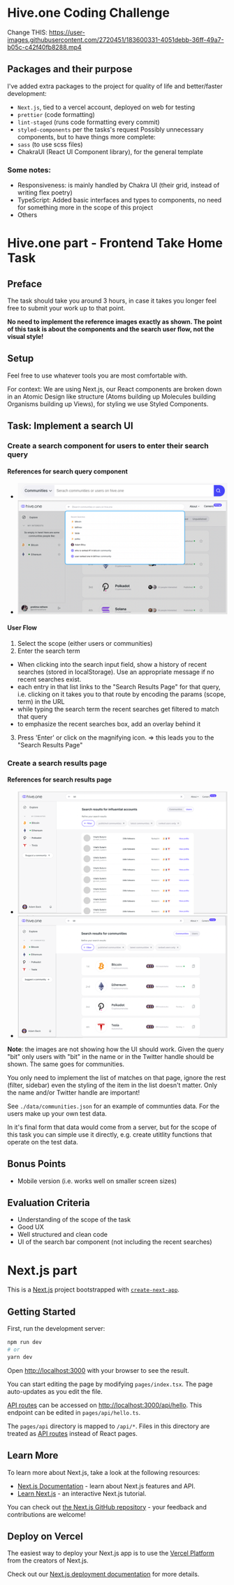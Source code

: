 # Hive.one Coding Challenge

Change THIS:
https://user-images.githubusercontent.com/2720451/183600331-4051debb-36ff-49a7-b05c-c42f40fb8288.mp4

## Packages and their purpose

I've added extra packages to the project for quality of life and better/faster development:

-   `Next.js`, tied to a vercel account, deployed on web for testing
-   `prettier` (code formatting)
-   `lint-staged` (runs code formatting every commit)
-   `styled-components` per the tasks's request
    Possibly unnecessary components, but to have things more complete:
-   `sass` (to use scss files)
-   ChakraUI (React UI Component library), for the general template

### Some notes:

-   Responsiveness: is mainly handled by Chakra UI (their grid, instead of writing flex poetry)
-   TypeScript: Added basic interfaces and types to components, no need for something more in the scope of this project
-   Others

# Hive.one part - Frontend Take Home Task

## Preface

The task should take you around 3 hours, in case it takes you longer feel free to submit your work up to that point.

**No need to implement the reference images exactly as shown. The point of this task is about the components and the search user flow, not the visual style!**

## Setup

Feel free to use whatever tools you are most comfortable with.

For context: We are using Next.js, our React components are broken down in an Atomic Design like structure (Atoms building up Molecules building Organisms building up Views), for styling we use Styled Components.

## Task: Implement a search UI

### Create a search component for users to enter their search query

#### References for search query component

-   ![Search Bar](./test-assets/images/search-bar.gif 'search bar')
-   ![Recent Searches](./test-assets/images/recent-searches.png 'recent searches')

#### User Flow

1. Select the scope (either users or communities)
2. Enter the search term

-   When clicking into the search input field, show a history of recent searches (stored in localStorage). Use an appropriate message if no recent searches exist.
-   each entry in that list links to the "Search Results Page" for that query, i.e. clicking on it takes you to that route by encoding the params (scope, term) in the URL
-   while typing the search term the recent searches get filtered to match that query
-   to emphasize the recent searches box, add an overlay behind it

3. Press 'Enter' or click on the magnifying icon. => this leads you to the "Search Results Page"

### Create a search results page

#### References for search results page

-   ![Search Restuls Page for Users](./test-assets/images/users-search-results-page.png 'users search results')
-   ![Search Results Page for Communities](./test-assets/images/communities-search-results-age.png 'communities search result page')

**Note**: the images are not showing how the UI should work. Given the query "bit" only users with "bit" in the name or in the Twitter handle should be shown. The same goes for communities.

You only need to implement the list of matches on that page, ignore the rest (filter, sidebar) even the styling of the item in the list doesn't matter. Only the name and/or Twitter handle are important!

See `./data/communities.json` for an example of communties data. For the users make up your own test data.

In it's final form that data would come from a server, but for the scope of this task you can simple use it directly, e.g. create utitlity functions that operate on the test data.

## Bonus Points

-   Mobile version (i.e. works well on smaller screen sizes)

## Evaluation Criteria

-   Understanding of the scope of the task
-   Good UX
-   Well structured and clean code
-   UI of the search bar component (not including the recent searches)

# Next.js part

This is a [Next.js](https://nextjs.org/) project bootstrapped with [`create-next-app`](https://github.com/vercel/next.js/tree/canary/packages/create-next-app).

## Getting Started

First, run the development server:

```bash
npm run dev
# or
yarn dev
```

Open [http://localhost:3000](http://localhost:3000) with your browser to see the result.

You can start editing the page by modifying `pages/index.tsx`. The page auto-updates as you edit the file.

[API routes](https://nextjs.org/docs/api-routes/introduction) can be accessed on [http://localhost:3000/api/hello](http://localhost:3000/api/hello). This endpoint can be edited in `pages/api/hello.ts`.

The `pages/api` directory is mapped to `/api/*`. Files in this directory are treated as [API routes](https://nextjs.org/docs/api-routes/introduction) instead of React pages.

## Learn More

To learn more about Next.js, take a look at the following resources:

-   [Next.js Documentation](https://nextjs.org/docs) - learn about Next.js features and API.
-   [Learn Next.js](https://nextjs.org/learn) - an interactive Next.js tutorial.

You can check out [the Next.js GitHub repository](https://github.com/vercel/next.js/) - your feedback and contributions are welcome!

## Deploy on Vercel

The easiest way to deploy your Next.js app is to use the [Vercel Platform](https://vercel.com/new?utm_medium=default-template&filter=next.js&utm_source=create-next-app&utm_campaign=create-next-app-readme) from the creators of Next.js.

Check out our [Next.js deployment documentation](https://nextjs.org/docs/deployment) for more details.
